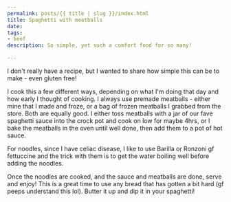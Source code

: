 ```yaml
---
permalink: posts/{{ title | slug }}/index.html
title: Spaghetti with meatballs
date: 
tags:
- beef
description: So simple, yet such a comfort food for so many!

---
```

I don't really have a recipe, but I wanted to share how simple this can be to make - even gluten free! 

I cook this a few different ways, depending on what I'm doing that day and how early I thought of cooking. I always use premade meatballs - either mine that I made and froze, or a bag of frozen meatballs I grabbed from the store. Both are equally good. I either toss meatballs with a jar of our fave spaghetti sauce into the crock pot and cook on low for maybe 4hrs, or I bake the meatballs in the oven until well done, then add them to a pot of hot sauce. 

For noodles, since I have celiac disease, I like to use Barilla or Ronzoni gf fettuccine and the trick with them is to get the water boiling well before adding the noodles. 

Once the noodles are cooked, and the sauce and meatballs are done, serve and enjoy! This is a great time to use any bread that has gotten a bit hard (gf peeps understand this lol). Butter it up and dip it in your spaghetti! 